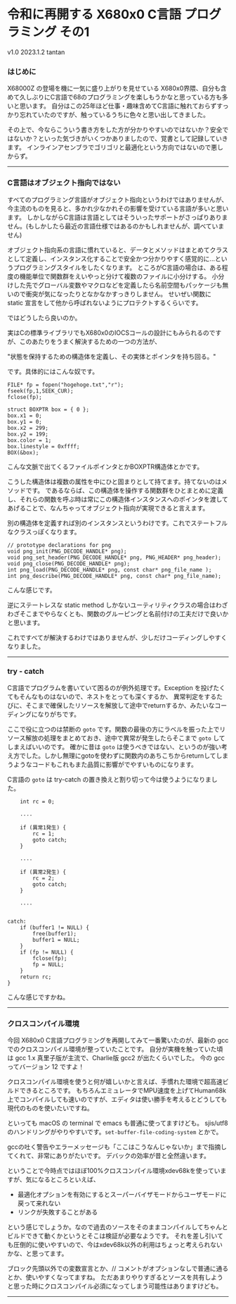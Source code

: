 # 令和に再開する X680x0 C言語 プログラミング その1

v1.0 2023.1.2 tantan

### はじめに

X68000Z の登場を機に一気に盛り上がりを見せている X680x0界隈、自分も含めて久しぶりにC言語で68のプログラミングを楽しもうかなと思っている方も多いと思います。
自分はこの25年ほど仕事・趣味含めてC言語に触れておらずすっかり忘れていたのですが、触っているうちに色々と思い出してきました。

その上で、今ならこういう書き方をした方が分かりやすいのではないか？安全ではないか？といった気づきがいくつかありましたので、覚書として記録していきます。
インラインアセンブラでゴリゴリと最適化という方向ではないので悪しからず。

---

### C言語はオブジェクト指向ではない

すべてのプログラミング言語がオブジェクト指向というわけではありませんが、今主流のものを見ると、多かれ少なかれその影響を受けている言語が多いと思います。
しかしながらC言語は言語としてはそういったサポートがさっぱりありません。(もしかしたら最近の言語仕様ではあるのかもしれませんが、調べていません)

オブジェクト指向系の言語に慣れていると、データとメソッドはまとめてクラスとして定義し、インスタンス化することで安全かつ分かりやすく感覚的に...というプログラミングスタイルをしたくなります。
ところがC言語の場合は、ある程度の機能単位で関数群をえいやっと分けて複数のファイルに小分けする。
小分けした先でグローバル変数やマクロなどを定義したら名前空間もパッケージも無いので衝突が気になったりとなかなかすっきりしません。
せいぜい関数に static 宣言をして他から呼ばれないようにプロテクトするくらいです。

ではどうしたら良いのか。

実はCの標準ライブラリでもX680x0のIOCSコールの設計にもみられるのですが、このあたりをうまく解決するための一つの方法が、

"状態を保持するための構造体を定義し、その実体とポインタを持ち回る。"

です。具体的にはこんな奴です。

    FILE* fp = fopen("hogehoge.txt","r");
    fseek(fp,1,SEEK_CUR);
    fclose(fp);

    struct BOXPTR box = { 0 };
    box.x1 = 0;
    box.y1 = 0;
    box.x2 = 299;
    box.y2 = 199;
    box.color = 1;
    box.linestyle = 0xffff;
    BOX(&box);

こんな文脈で出てくるファイルポインタとかBOXPTR構造体とかです。

こうした構造体は複数の属性を中にひと固まりとして持てます。持てないのはメソッドです。
であるならば、この構造体を操作する関数群をひとまとめに定義し、それらの関数を呼ぶ時は常にこの構造体インスタンスへのポインタを渡してあげることで、なんちゃってオブジェクト指向が実現できると言えます。

別の構造体を定義すれば別のインスタンスというわけです。これでステートフルなクラスっぽくなります。

    // prototype declarations for png
    void png_init(PNG_DECODE_HANDLE* png);
    void png_set_header(PNG_DECODE_HANDLE* png, PNG_HEADER* png_header);
    void png_close(PNG_DECODE_HANDLE* png);
    int png_load(PNG_DECODE_HANDLE* png, const char* png_file_name );
    int png_describe(PNG_DECODE_HANDLE* png, const char* png_file_name);

こんな感じです。

逆にステートレスな static method しかないユーティリティクラスの場合はわざわざそこまでやらなくとも、関数のグルーピングと名前付けの工夫だけで良いかと思います。

これですべてが解決するわけではありませんが、少しだけコーディングしやすくなりました。

---

### try - catch

C言語でプログラムを書いていて困るのが例外処理です。Exception を投げたくてもそんなものはないので、ネストをとっても深くするか、
異常判定をするたびに、そこまで確保したリソースを解放して途中でreturnするか、みたいなコーディングになりがちです。

ここで役に立つのは禁断の `goto` です。関数の最後の方にラベルを振った上でリソース解放の処理をまとめておき、途中で異常が発生したらそこまで `goto` してしまえばいいのです。
確かに昔は `goto` は使うべきではない、というのが強い考え方でした。しかし無理にgotoを使わずに関数内のあちこちからreturnしてしまうようなコードもこれもまた品質に影響がでやすいものになります。

C言語の `goto` は try-catch の置き換えと割り切って今は使うようになりました。

        int rc = 0;

        ....

        if (異常1発生) {
            rc = 1;
            goto catch;
        }
        
        ....
        
        if (異常2発生) {
            rc = 2;
            goto catch;
        }
        
        ....


    catch:
        if (buffer1 != NULL) {
            free(buffer1);
            buffer1 = NULL;
        }
        if (fp != NULL) {
            fclose(fp);
            fp = NULL;
        }
        return rc;
    }

こんな感じですかね。

---

### クロスコンパイル環境

今回 X680x0 C言語プログラミングを再開してみて一番驚いたのが、最新の gcc でのクロスコンパイル環境が整っていたことです。
自分が実機を触っていた頃は gcc 1.x 真里子版が主流で、Charlie版 gcc2 が出たくらいでした。
今の gcc ってバージョン 12 ですよ！ 

クロスコンパイル環境を使うと何が嬉しいかと言えば、手慣れた環境で超高速ビルドできるところです。
もちろんエミュレータでMPU速度を上げてHuman68k上でコンパイルしても速いのですが、エディタは使い勝手を考えるとどうしても現代のものを使いたいですね。

といっても macOS の terminal で emacs も普通に使ってますけども。
sjis/utf8 のハンドリングがやりやすいです。`set-buffer-file-coding-system` とかで。

gccの吐く警告やエラーメッセージも「ここはこうなんじゃないか」まで指摘してくれて、非常にありがたいです。
デバックの効率が昔と全然違います。

ということで今時点ではほぼ100%クロスコンパイル環境xdev68kを使っていますが、気になるところといえば、
* 最適化オプションを有効にするとスーパーバイザモードからユーザモードに戻って来れない
* リンクが失敗することがある

という感じでしょうか。なので過去のソースをそのままコンパイルしてちゃんとビルドできて動くかというとそこは検証が必要なようです。
それを差し引いても圧倒的に使いやすいので、今はxdev68k以外の利用はちょっと考えられないかな、と思ってます。

ブロック先頭以外での変数宣言とか、// コメントがオプションなしで普通に通るとか、使いやすくなってますね。
ただあまりやりすぎるとソースを共有しようと思った時にクロスコンパイル必須になってしまう可能性はありますけども。

---





